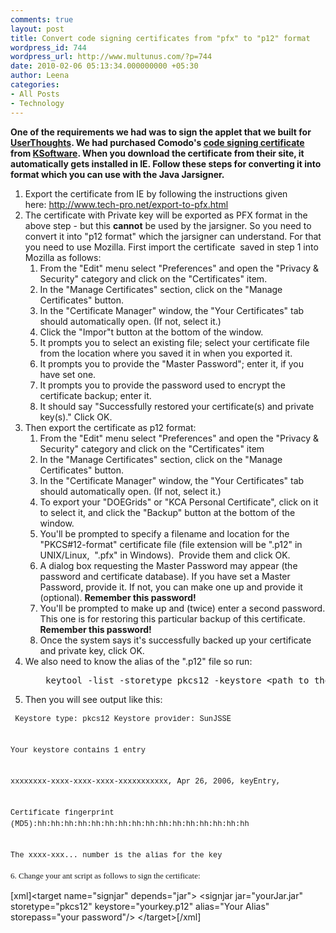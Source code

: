 ```yaml
---
comments: true
layout: post
title: Convert code signing certificates from "pfx" to "p12" format
wordpress_id: 744
wordpress_url: http://www.multunus.com/?p=744
date: 2010-02-06 05:13:34.000000000 +05:30
author: Leena
categories:
- All Posts
- Technology
---
```

<div><strong>One of the requirements we had was to sign the applet that we built for <a href="http://alpha.userthoughts.com">UserThoughts</a></strong><strong>. We had purchased Comodo's <a id="l5m3" title="code signing certificate" href="http://en.wikipedia.org/wiki/Code_signing">code signing certificate</a> from <a id="wp-h" title="KSoftware" href="https://secure.ksoftware.net/code_signing.html?gclid=CN-epdfskZ8CFVBd4wodTC6EIA">KSoftware</a>. When you download the certificate from their site, it automatically gets installed in IE. Follow these steps for converting it into format which you can use with the Java Jarsigner.</strong></div>
<ol>
	<li> Export the certificate from IE by following the instructions given here: <a href="http://www.tech-pro.net/export-to-pfx.html">http://www.tech-pro.net/export-to-pfx.html</a></li>
	<li> The certificate with Private key will be exported as PFX format in the above step - but this <strong>cannot</strong> be used by the jarsigner. So you need to convert it into "p12 format" which the jarsigner can understand. For that you need to use Mozilla. First import the certificate  saved in step 1 into Mozilla as follows:
<ol>
	<li> From the "Edit" menu select "Preferences" and open the "Privacy &amp; Security" category and click on the "Certificates" item.</li>
	<li> In the "Manage Certificates" section, click on the "Manage Certificates" button.</li>
	<li> In the "Certificate Manager" window, the "Your Certificates" tab should automatically open. (If not, select it.)</li>
	<li> Click the "Impor"t button at the bottom of the window.</li>
	<li> It prompts you to select an existing file; select your certificate file from the location where you saved it in when you exported it.</li>
	<li> It prompts you to provide the "Master Password"; enter it, if you have set one.</li>
	<li> It prompts you to provide the password used to encrypt the certificate backup; enter it.</li>
	<li> It should say "Successfully restored your certificate(s) and private key(s)." Click OK.</li>
</ol>
</li>
	<li> Then export the certificate as p12 format:
<ol>
	<li> From the "Edit" menu select "Preferences" and open the "Privacy &amp; Security" category and click on the "Certificates" item</li>
	<li> In the "Manage Certificates" section, click on the "Manage Certificates" button.</li>
	<li> In the "Certificate Manager" window, the "Your Certificates" tab should automatically open. (If not, select it.)</li>
	<li> To export your "DOEGrids" or "KCA Personal Certificate", click on it to select it, and click the "Backup" button at the bottom of the window.</li>
	<li> You'll be prompted to specify a filename and location for the "PKCS#12-format" certificate file (file extension will be ".p12" in UNIX/Linux,  ".pfx" in Windows).  Provide them and click OK.</li>
	<li> A dialog box requesting the Master Password may appear (the password and certificate database). If you have set a Master Password, provide it. If not, you can make one up and provide it (optional). <strong>Remember this password!</strong></li>
	<li> You'll be prompted to make up and (twice) enter a second password. This one is for restoring this particular backup of this certificate. <strong>Remember this password!</strong></li>
	<li> Once the system says it's successfully backed up your certificate and private key, click OK.</li>
</ol>
</li>
	<li> We also need to know the alias of the ".p12" file so run:
<ol>
<pre> keytool -list -storetype pkcs12 -keystore &lt;path to the cert file&gt;</pre>
</ol>
</li>
	<li> Then you will see output like this:</li>
</ol>
<span style="font-family: Consolas, Monaco, 'Courier New', Courier, monospace; line-height: 18px; font-size: 12px; white-space: pre;"> Keystore type: pkcs12 Keystore provider: SunJSSE</span>

<span style="font-family: Consolas, Monaco, 'Courier New', Courier, monospace; line-height: 18px; font-size: 12px; white-space: pre;"> Your keystore contains 1 entry</span>

<span style="font-family: Consolas, Monaco, 'Courier New', Courier, monospace; line-height: 18px; font-size: 12px; white-space: pre;"> xxxxxxxx-xxxx-xxxx-xxxx-xxxxxxxxxxx, Apr 26, 2006, keyEntry, </span>

<span style="font-family: Consolas, Monaco, 'Courier New', Courier, monospace; line-height: 18px; font-size: 12px; white-space: pre;"> Certificate fingerprint (MD5):hh:hh:hh:hh:hh:hh:hh:hh:hh:hh:hh:hh:hh:hh:hh:hh</span>

<span style="font-family: Consolas, Monaco, 'Courier New', Courier, monospace; line-height: 18px; font-size: 12px; white-space: pre;"> The xxxx-xxx... number is the alias for the key</span>

<span style="font-family: Consolas, Monaco, 'Courier New', Courier, monospace; line-height: 18px; font-size: 12px; white-space: pre;"><span style="font-family: Georgia, 'Times New Roman', 'Bitstream Charter', Times, serif; line-height: 19px; white-space: normal; font-size: 13px;"> 6. Change your ant script as follows to sign the certificate:</span></span>

[xml]&lt;target name=&quot;signjar&quot; depends=&quot;jar&quot;&gt;
 &lt;signjar jar=&quot;yourJar.jar&quot; storetype=&quot;pkcs12&quot;
   keystore=&quot;yourkey.p12&quot; alias=&quot;Your Alias&quot;
   storepass=&quot;your password&quot;/&gt;
&lt;/target&gt;[/xml]
